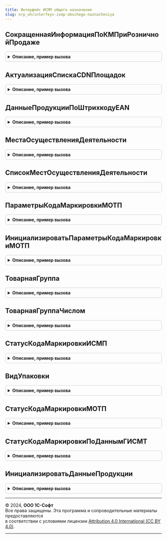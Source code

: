 ```yaml
---
title: Интерфейс ИСМП общего назначения
slug: erp_uh/interfeys-ismp-obschego-naznacheniya
---
```



## СокращеннаяИнформацияПоКМПриРозничнойПродаже
<details style="margin: 1em 0; padding: 0.5em; border: 1px solid #ccc; border-radius: 6px;">

<summary style="font-weight: bold; cursor: pointer;">Описание, пример вызова</summary>

```bsl

// Получить сокращенную информацию по КМ с крипточастью.
//
// Параметры:
//  ДанныеПроверкиКМ - Массив Из СтрокаТабличнойЧасти: см. ШтрихкодированиеИС.ИнициализацияТаблицыДанныхКодовМаркировки - Коллекция строк таблицы
//  Организация - СправочникСсылка.Организации - Организация
//  ИдентификаторФискальногоНакопителя - Строка - идентификатор фискального накопителя
//  ТаймаутНаПродажу - Булево - использовать таймаут на розничную продажу. Если за таймаут не был получен ответ,
//   продажа разрешена
//  ЭтоОперацияПробития - Булево - флаг устанавливается, если процедура вызывается длительной операцией при пробитии
//
// Возвращаемое значение:
//  Структура - Получить информацию по КМ от ККТ:
//  * АварийныйРежим - Булево - Истина, если действует аварийный режим или в ходе проверки он был объявлен
//  * ТребуетсяОбновлениеКлючаСессии - Булево - признак необходимости обновления ключа сессии
//  * ТребуетсяОбновлениеCDNПлощадок - Булево - признак необходимости обновления списка CDN-площадок
//  * ОтсутствуютCDNПлощадки - Булево - возвращает признак отсутствия CDN площадок, запросы не были отправлены
//  * РезультатыОтправкиЗапросов - Массив из см. ИнтерфейсМОТПСлужебный.ОбработатьРезультатОтправкиHTTPЗапросаКакJSON
//  * СтатусыКодовМаркировкиГИСМТ - Соответствие Из КлючИЗначение - Статусы кодов маркировки:
//		** Ключ - СтрокаТабличнойЧасти: см. ШтрихкодированиеИС.ИнициализацияТаблицыДанныхКодовМаркировки - Код маркировки.
//		** Значение - см. ПараметрыКодаМаркировкиМОТП
//  * КодыМаркировкиБезДанныхГИСМТ - Соответствие Из КлючИЗначение - Статусы кодов маркировки:
//		** Ключ - СтрокаТабличнойЧасти: см. ШтрихкодированиеИС.ИнициализацияТаблицыДанныхКодовМаркировки - Код маркировки.
//		** Значение - Булево - Истина, если можно продавать товар в отсутствие ответа ГИС МТ - например, истек таймер на ожидание ответа,
//			или получены ошибки 500 по молочной продукции из Беларуси
//			Если от ГИС МТ был получен ответ - он пишется в СтатусыКодовМаркировкиГИСМТ, и опираться следует на полученные от него данные
//  * ТекстОшибки - Строка - текст ошибки, полученной от ГИС МТ
// 		Общий текст ошибки, ошибки запросов по всем кодам
Функция СокращеннаяИнформацияПоКМПриРозничнойПродаже(ДанныеПроверкиКМ, Организация, ИдентификаторФискальногоНакопителя, ТаймаутНаПродажу = Истина, ЭтоОперацияПробития = Ложь) Экспорт
```

Пример вызова
```bsl
Результат = ИнтерфейсИСМПОбщегоНазначения.СокращеннаяИнформацияПоКМПриРозничнойПродаже(ДанныеПроверкиКМ, Организация, ИдентификаторФискальногоНакопителя, ТаймаутНаПродажу, ЭтоОперацияПробития);
```
</details>

## АктуализацияСпискаCDNПлощадок
<details style="margin: 1em 0; padding: 0.5em; border: 1px solid #ccc; border-radius: 6px;">

<summary style="font-weight: bold; cursor: pointer;">Описание, пример вызова</summary>

```bsl

// Актуализация списка CDN-площадок для обращения в ГИС МТ методом розничной продажи.
//  При своевременной актуализации списка гарантируется максимально быстрое получение идентификаторов
//  разрешительного режима для ускорения розничной продажи.
//
// Параметры:
//  Организация - СправочникСсылка.Организации - Организация
//
// Возвращаемое значение:
//  Структура - результат обновления площадок:
// * ТребуетсяОбновлениеКлючаСессииРозница - Булево - признак необходимости обновления ключа сессии
// * РезультатОтправкиЗапроса - (См. ОбщегоНазначенияИСМП.ОбработатьРезультатОтправкиHTTPЗапросаКакJSON).
// * СписокПлощадок - Соответствие Из КлючИЗначение - полученные CDN-площадки:
//		** Ключ - Строка - Адрес площадки.
//		** Значение - (см. ЗамерыСкоростиCDNПлощадок)
// * ТекстОшибки - Строка - текст ошибки, полученной от ГИС МТ
Функция АктуализацияСпискаCDNПлощадок(Организация) Экспорт
```

Пример вызова
```bsl
Результат = ИнтерфейсИСМПОбщегоНазначения.АктуализацияСпискаCDNПлощадок(Организация) 
```
</details>

## ДанныеПродукцииПоШтрихкодуEAN
<details style="margin: 1em 0; padding: 0.5em; border: 1px solid #ccc; border-radius: 6px;">

<summary style="font-weight: bold; cursor: pointer;">Описание, пример вызова</summary>

```bsl

// Получить данные продукции по штрихкоду EAN.
//
// Параметры:
// 	Значение - Массив Из Строка, Строка - GTIN для которых необходимо получить представление и прочие данные.
// 	ВидПродукции  - ПеречислениеСсылка.ВидыПродукцииИС, Неопределено - Вид продукции.
// 	Организация   - ОпределяемыйТип.Организация - Организация.
// Возвращаемое значение:
// 	Структура - Описание:
// 	* ТребуетсяОбновлениеКлючаСессии - Булево - Признак необходимости обновления ключа сессии.
// 	* РезультатОтправкиЗапроса - см. ОбщегоНазначенияИСМП.ОбработатьРезультатОтправкиHTTPЗапросаКакJSON - Результат
//	отправки запроса.
// 	* ДанныеПродукцииПоШтрихкодуEAN - Неопределено - Если при получении данных возникла ошибка.
// 	                                - Соответствие Из КлючИЗначение - Соответствие штрихкода EAN и данных продукции из сервиса ИС МОТП:
// 	 ** Ключ     - Строка - Штрихкод EAN.
// 	 ** Значение - см. ИнициализироватьДанныеПродукции - Реквизиты продукции:
// 	* ТекстОшибки - Строка - Текст ошибки.
Функция ДанныеПродукцииПоШтрихкодуEAN(Значение, ВидПродукции = Неопределено, Организация = Неопределено) Экспорт
```

Пример вызова
```bsl
Результат = ИнтерфейсИСМПОбщегоНазначения.ДанныеПродукцииПоШтрихкодуEAN(Значение, ВидПродукции, Организация);
```
</details>

## МестаОсуществленияДеятельности
<details style="margin: 1em 0; padding: 0.5em; border: 1px solid #ccc; border-radius: 6px;">

<summary style="font-weight: bold; cursor: pointer;">Описание, пример вызова</summary>

```bsl

// Получить места осуществления деятельности.
//
// Параметры:
// 	Организация   - ОпределяемыйТип.Организация - Организация.
// 	ВидПродукции  - ПеречислениеСсылка.ВидыПродукцииИС - Вид продукции.
// Возвращаемое значение:
// 	Структура - Описание:
// 	* ТребуетсяОбновлениеКлючаСессии - Булево - Признак необходимости обновления ключа сессии.
// 	* РезультатОтправкиЗапроса - см. ОбщегоНазначенияИСМП.ОбработатьРезультатОтправкиHTTPЗапросаКакJSON - Результат
//	отправки запроса.
// 	* МестаОсуществленияДеятельности - Неопределено - Если при получении данных возникла ошибка.
// 	                                - Соответствие Из КлючИЗначение -
// 	 ** Ключ     - Строка - КодФИАС
// 	 ** Значение - Строка - Код ФИАС
// 	* ТекстОшибки - Строка - Текст ошибки.
Функция МестаОсуществленияДеятельности(Организация, ВидПродукции) Экспорт
```

Пример вызова
```bsl
Результат = ИнтерфейсИСМПОбщегоНазначения.МестаОсуществленияДеятельности(Организация, ВидПродукции) 
```
</details>

## СписокМестОсуществленияДеятельности
<details style="margin: 1em 0; padding: 0.5em; border: 1px solid #ccc; border-radius: 6px;">

<summary style="font-weight: bold; cursor: pointer;">Описание, пример вызова</summary>

```bsl

// Метод возвращает список МОД, которые соответствуют товарной группе «Пиво, напитки,
// изготавливаемые на основе пива, слабоалкогольные напитки» и принадлежат участнику оборота
// товаров, выполняющему запрос.
//
// Параметры:
// 	Организация   - ОпределяемыйТип.Организация - Организация.
// Возвращаемое значение:
// 	Структура:
// 	* ТребуетсяОбновлениеКлючаСессии - Булево - Признак необходимости обновления ключа сессии.
// 	* РезультатОтправкиЗапроса - Неопределено,
// 	                             См. ОбщегоНазначенияИСМП.ОбработатьРезультатОтправкиHTTPЗапросаКакJSON() - результат.
// 	* МестаОсуществленияДеятельности - Неопределено - Если при получении данных возникла ошибка.
// 	                                 - Массив Из Структура:
// 	 ** КодФИАС     - Строка - КодФИАС.
// 	* ТекстОшибки - Строка - Текст ошибки.
Функция СписокМестОсуществленияДеятельности(Организация) Экспорт
```

Пример вызова
```bsl
Результат = ИнтерфейсИСМПОбщегоНазначения.СписокМестОсуществленияДеятельности(Организация) 
```
</details>

## ПараметрыКодаМаркировкиМОТП
<details style="margin: 1em 0; padding: 0.5em; border: 1px solid #ccc; border-radius: 6px;">

<summary style="font-weight: bold; cursor: pointer;">Описание, пример вызова</summary>

```bsl

// Возвращает структуру данных кода маркировки.
// Параметры:
// 	ЭлементДанных - Соответствие из КлючИЗначение, Структура, Неопределено - Данные ГИС МТ
// 	ВидПродукции - ПеречислениеСсылка.ВидыПродукцииИС, Неопределено - Вид продукции.
// 	ДополнительныеПараметры - Структура:
// 		* НастройкиРазбора - см. РазборКодаМаркировкиИССлужебный.НастройкиРазбораКодаМаркировки.
// 		* Организация - ОпределяемыйТип.Организация
// 		* КешОрганизаций - Соответствие из КлючИЗначение - кеш для получения ИНН организаций-владельцев кода:
// 			** Ключ - ОпределяемыйТип.Организация - организация
// 			** Значение - Строка - ИНН организации
//
// Возвращаемое значение:
//  см. ИнициализироватьПараметрыКодаМаркировкиМОТП
Функция ПараметрыКодаМаркировкиМОТП(ЭлементДанных = Неопределено, ВидПродукции = Неопределено, ДополнительныеПараметры = Неопределено) Экспорт
```

Пример вызова
```bsl
Результат = ИнтерфейсИСМПОбщегоНазначения.ПараметрыКодаМаркировкиМОТП(ЭлементДанных, ВидПродукции, ДополнительныеПараметры);
```
</details>

## ИнициализироватьПараметрыКодаМаркировкиМОТП
<details style="margin: 1em 0; padding: 0.5em; border: 1px solid #ccc; border-radius: 6px;">

<summary style="font-weight: bold; cursor: pointer;">Описание, пример вызова</summary>

```bsl

Функция ИнициализироватьПараметрыКодаМаркировкиМОТП() Экспорт
```

Пример вызова
```bsl
Результат = ИнтерфейсИСМПОбщегоНазначения.ИнициализироватьПараметрыКодаМаркировкиМОТП() 
```
</details>

## ТоварнаяГруппа
<details style="margin: 1em 0; padding: 0.5em; border: 1px solid #ccc; border-radius: 6px;">

<summary style="font-weight: bold; cursor: pointer;">Описание, пример вызова</summary>

```bsl

// Преобразовывает текстовое представление товарной группы в значение перечисления и наоборот.
//
// Параметры:
//  ЗначениеПоиска - ПеречислениеСсылка.ВидыПродукцииИС, Строка - значение для перекодировки
//  ВидПродукции - ПеречислениеСсылка.ВидыПродукцииИС - Вид продукции для уточнения неоднозначности
//
// Возвращаемое значение:
//  ПеречислениеСсылка.ВидыПродукцииИС, Строка - Товарная группа.
Функция ТоварнаяГруппа(Знач ЗначениеПоиска, ВидПродукции = Неопределено) Экспорт
```

Пример вызова
```bsl
Результат = ИнтерфейсИСМПОбщегоНазначения.ТоварнаяГруппа(ЗначениеПоиска, ВидПродукции);
```
</details>

## ТоварнаяГруппаЧислом
<details style="margin: 1em 0; padding: 0.5em; border: 1px solid #ccc; border-radius: 6px;">

<summary style="font-weight: bold; cursor: pointer;">Описание, пример вызова</summary>

```bsl

// Преобразовывает текстовое представление товарной группы в значение перечисления и наоборот.
//
// Параметры:
//  ЗначениеПоиска - ПеречислениеСсылка.ВидыПродукцииИС, Строка - значение для перекодировки
//  ВидПродукции - ПеречислениеСсылка.ВидыПродукцииИС, Неопределено - Вид продукции
//
// Возвращаемое значение:
//  ПеречислениеСсылка.ВидыПродукцииИС, Строка - Товарная группа.
Функция ТоварнаяГруппаЧислом(Знач ЗначениеПоиска, ВидПродукции = Неопределено) Экспорт
```

Пример вызова
```bsl
Результат = ИнтерфейсИСМПОбщегоНазначения.ТоварнаяГруппаЧислом(ЗначениеПоиска, ВидПродукции);
```
</details>

## СтатусКодаМаркировкиИСМП
<details style="margin: 1em 0; padding: 0.5em; border: 1px solid #ccc; border-radius: 6px;">

<summary style="font-weight: bold; cursor: pointer;">Описание, пример вызова</summary>

```bsl

// Преобразовывает текстовое представление статуса кода маркировки ИСМП в значение перечисления и наоборот.
//
// Параметры:
//  ЗначениеПоиска - ПеречислениеСсылка.СтатусыКодовМаркировкиИСМП, Строка - значение для перекодировки
//
// Возвращаемое значение:
//  ПеречислениеСсылка.СтатусыКодовМаркировкиИСМП, Строка - статус кода маркировки.
Функция СтатусКодаМаркировкиИСМП(Знач ЗначениеПоиска) Экспорт
```

Пример вызова
```bsl
Результат = ИнтерфейсИСМПОбщегоНазначения.СтатусКодаМаркировкиИСМП(ЗначениеПоиска) 
```
</details>

## ВидУпаковки
<details style="margin: 1em 0; padding: 0.5em; border: 1px solid #ccc; border-radius: 6px;">

<summary style="font-weight: bold; cursor: pointer;">Описание, пример вызова</summary>

```bsl

// Преобразовывает текстовое представление вида упаковки в значение перечисления.
//
// Параметры:
//  ЗначениеПоиска - Строка - значение для перекодировки
//  ВидПродукции   - ПеречислениеСсылка.ВидыПродукцииИС  - Вид продукции.
//  ЗначениеПоискаДополнительное - Строка
//
// Возвращаемое значение:
//  ПеречислениеСсылка.ВидыУпаковокИС - вид упаковки.
//
Функция ВидУпаковки(Знач ЗначениеПоиска, ВидПродукции, ЗначениеПоискаДополнительное = Неопределено) Экспорт
```

Пример вызова
```bsl
Результат = ИнтерфейсИСМПОбщегоНазначения.ВидУпаковки(ЗначениеПоиска, ВидПродукции, ЗначениеПоискаДополнительное);
```
</details>

## СтатусКодаМаркировкиМОТП
<details style="margin: 1em 0; padding: 0.5em; border: 1px solid #ccc; border-radius: 6px;">

<summary style="font-weight: bold; cursor: pointer;">Описание, пример вызова</summary>

```bsl

// Преобразовывает текстовое представление статуса кода маркировки МОТП в значение перечисления.
//
// Параметры:
//  ЗначениеПоиска - Строка - значение для перекодировки
//
// Возвращаемое значение:
//  ПеречислениеСсылка.СтатусыКодовМаркировкиМОТП - статус кода маркировки.
//
Функция СтатусКодаМаркировкиМОТП(Знач ЗначениеПоиска) Экспорт
```

Пример вызова
```bsl
Результат = ИнтерфейсИСМПОбщегоНазначения.СтатусКодаМаркировкиМОТП(ЗначениеПоиска) 
```
</details>

## СтатусКодаМаркировкиПоДаннымГИСМТ
<details style="margin: 1em 0; padding: 0.5em; border: 1px solid #ccc; border-radius: 6px;">

<summary style="font-weight: bold; cursor: pointer;">Описание, пример вызова</summary>

```bsl

// Статус кода маркировки по структуре данных ГИС МТ - признаков продажи, нанесения, возможности реализации
//
// Параметры:
//  СтруктураКода - Структура - Структура признаков:
//  	* Продано - Булево
//  	* ВозможностьРеализации - Булево
//  	* Нанесен - Булево
//  ЭтоПродукцияМОТП - Булево - признак, что продукция является МОТП
//
// Возвращаемое значение:
//  ПеречислениеСсылка.СтатусыКодовМаркировкиИСМП - Статус кода маркировки по данным ГИС МТ
Функция СтатусКодаМаркировкиПоДаннымГИСМТ(Знач СтруктураКода, ЭтоПродукцияМОТП = Ложь) Экспорт
```

Пример вызова
```bsl
Результат = ИнтерфейсИСМПОбщегоНазначения.СтатусКодаМаркировкиПоДаннымГИСМТ(СтруктураКода, ЭтоПродукцияМОТП);
```
</details>

## ИнициализироватьДанныеПродукции
<details style="margin: 1em 0; padding: 0.5em; border: 1px solid #ccc; border-radius: 6px;">

<summary style="font-weight: bold; cursor: pointer;">Описание, пример вызова</summary>

```bsl

// Инициализировать структуру данных продукции.
//
// Возвращаемое значение:
//  Структура - Реквизиты продукции:
//   * Идентификатор             - Строка - Идентификатор продукции.
//   * Наименование              - Строка - Наименование продукции.
//   * НаименованиеПолное        - Строка - Наименование продукции.
//   * GTIN                      - Строка - GTIN.
//   * ТорговаяМарка             - Строка - Торговая марка.
//   * ТипУпаковки               - Строка - Тип упаковки.
//   * КоличествоПотребительскихУпаковок - Строка - Количество вложенных единиц.
//   * Модель                    - Строка - Модель производителя.
//   * ДатаПубликации            - Дата   - Дата публикации.
//   * ИННПроизводителя          - Строка - ИНН производителя (импортера).
//   * СтранаПроизводства        - Строка - Страна производства.
//   * ТипПродукции              - Строка - Вид обуви (код).
//   * ТипПродукцииНаименование  - Строка - Вид обуви (наименование).
//   * Цвет              - Строка - Цвет.
//   * Размер            - Строка - Размер.
//   * МатериалВерха     - Строка - Материал верха.
//   * МатериалНиза      - Строка - Материал низа.
//   * МатериалПодкладки - Строка - Материал подкладки.
Функция ИнициализироватьДанныеПродукции(ДанныеОбработки = Неопределено) Экспорт
```

Пример вызова
```bsl
Результат = ИнтерфейсИСМПОбщегоНазначения.ИнициализироватьДанныеПродукции(ДанныеОбработки);
```
</details>

---

© 2024, **ООО 1С-Софт**  
Все права защищены. Эта программа и сопроводительные материалы предоставляются  
в соответствии с условиями лицензии [Attribution 4.0 International (CC BY 4.0)](https://creativecommons.org/licenses/by/4.0/legalcode).

---
